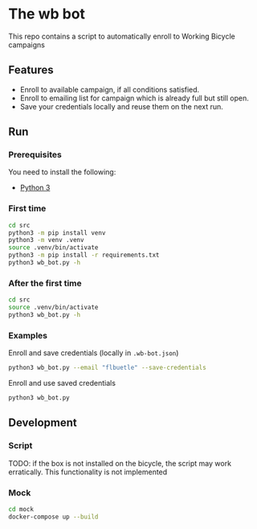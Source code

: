 # The wb bot

This repo contains a script to automatically enroll to Working Bicycle campaigns

## Features

- Enroll to available campaign, if all conditions satisfied.
- Enroll to emailing list for campaign which is already full but still open.
- Save your credentials locally and reuse them on the next run.

## Run

### Prerequisites

You need to install the following:

- [Python 3](https://www.python.org/downloads/)

### First time

```bash
cd src
python3 -m pip install venv
python3 -m venv .venv
source .venv/bin/activate
python3 -m pip install -r requirements.txt
python3 wb_bot.py -h
```

### After the first time

```bash
cd src
source .venv/bin/activate
python3 wb_bot.py -h
```

### Examples

Enroll and save credentials (locally in `.wb-bot.json`)

```bash
python3 wb_bot.py --email "flbuetle" --save-credentials 
```

Enroll and use saved credentials

```bash
python3 wb_bot.py 
```

## Development

### Script

TODO: if the box is not installed on the bicycle, the script may work erratically. This functionality is not implemented

### Mock

```bash
cd mock
docker-compose up --build
```
